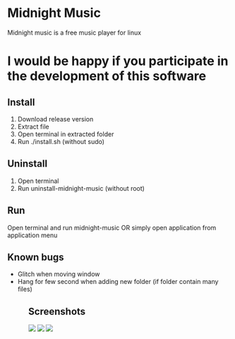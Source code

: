 <h1>Midnight Music</h1>
<p>Midnight music is a free music player for linux</p>

<h1>I would be happy if you participate in the development of this software</h1>

<h2>Install</h2>
<ol>
  <li>Download release version</li>
  <li>Extract file</li>
  <li>Open terminal in extracted folder</li>
  <li>Run ./install.sh (without sudo)</li>
</ol>

<h2>Uninstall</h2>
<ol>
  <li>Open terminal</li>
  <li>Run uninstall-midnight-music (without root)</li>
</ol>

<h2>Run</h2>
<p>Open terminal and run midnight-music OR simply open application from application menu</p>

<h2>Known bugs</h2>
<ul>
  <li>Glitch when moving window</li>
  <li>Hang for few second when adding new folder (if folder contain many files)</li>
<ul>

<h2>Screenshots</h2>
<img src="https://s6.uupload.ir/files/screenshot_from_2022-08-29_23-32-56_456m.png"/>
<img src="https://s6.uupload.ir/files/screenshot_from_2022-08-29_23-33-16_f4zi.png"/>
<img src="https://s6.uupload.ir/files/screenshot_from_2022-08-29_23-33-29_6ya1.png"/>
